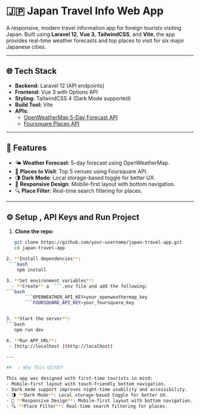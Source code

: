 # 🇯🇵 Japan Travel Info Web App

A responsive, modern travel information app for foreign tourists visiting Japan. Built using **Laravel 12**, **Vue 3**, **TailwindCSS**, and **Vite**, the app provides real-time weather forecasts and top places to visit for six major Japanese cities.

---

## 🌐 Tech Stack

- **Backend:** Laravel 12 (API endpoints)
- **Frontend:** Vue 3 with Options API
- **Styling:** TailwindCSS 4 (Dark Mode supported)
- **Build Tool:** Vite
- **APIs:**
  - [OpenWeatherMap 5-Day Forecast API](https://openweathermap.org/forecast5)
  - [Foursquare Places API](https://developer.foursquare.com/docs/places-api)

---

## 🚀 Features

- 🌤 **Weather Forecast**: 5-day forecast using OpenWeatherMap.
- 📍 **Places to Visit**: Top 5 venues using Foursquare API.
- 🌗 **Dark Mode**: Local storage-based toggle for better UX.
- 📱 **Responsive Design**: Mobile-first layout with bottom navigation.
- 🔍 **Place Filter**: Real-time search filtering for places.

---

## ⚙️ Setup , API Keys and Run Project

1. **Clone the repo**:
```bash
   git clone https://github.com/your-username/japan-travel-app.git
   cd japan-travel-app

2. **Install dependencies**:
 ```bash
    npm install

3. **Set environment variables**:
  - **Create** a  ```.env file and add the following:
```bash
       ```OPENWEATHER_API_KEY=your_openweathermap_key
       ```FOURSQUARE_API_KEY=your_foursquare_key


3. **Start the server**:
```bash
   npm run dev

4. **Run APP_URL**:
 - [http://localhost ](http://localhost)

---

##  ✨ Why This UI/UX?

This app was designed with first-time tourists in mind:
- Mobile-first layout with touch-friendly bottom navigation.
- Dark mode support improves night-time usability and accessibility.
- 🌗 **Dark Mode**: Local storage-based toggle for better UX.
- 📱 **Responsive Design**: Mobile-first layout with bottom navigation.
- 🔍 **Place Filter**: Real-time search filtering for places.

